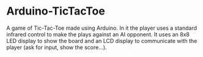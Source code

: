 # Arduino-TicTacToe
A game of Tic-Tac-Toe made using Arduino. In it the player uses a standard infrared control to make the plays against an AI opponent.
It uses an 8x8 LED display to show the board and an LCD display to communicate with the player (ask for input, show the score...).
